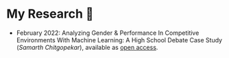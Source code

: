 # My Research 🧪

- February 2022: Analyzing Gender & Performance In Competitive Environments
With Machine Learning: A High School Debate Case Study (*Samarth Chitgopekar*), available as [open access](https://publishing.web.illinois.edu/open-access/snc5/GenderDisparitiesInCompetition_Chitgopekar_2022.pdf).